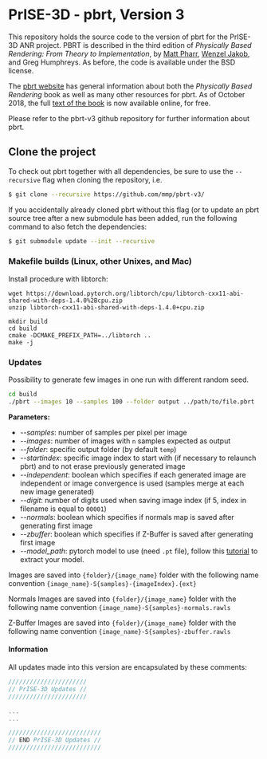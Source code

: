 PrISE-3D - pbrt, Version 3
==========================

This repository holds the source code to the version of pbrt for the PrISE-3D ANR project. 
PBRT is described in the third edition of *Physically Based Rendering: From
Theory to Implementation*, by [Matt Pharr](http://pharr.org/matt), [Wenzel
Jakob](http://www.mitsuba-renderer.org/~wenzel/), and Greg Humphreys.  As
before, the code is available under the BSD license.

The [pbrt website](http://pbrt.org) has general information about both the
*Physically Based Rendering* book as well as many other resources for pbrt.
As of October 2018, the full [text of the book](http://www.pbr-book.org) is
now available online, for free.

Please refer to the pbrt-v3 github repository for further information about pbrt.

Clone the project
-----------------

To check out pbrt together with all dependencies, be sure to use the
`--recursive` flag when cloning the repository, i.e.
```bash
$ git clone --recursive https://github.com/mmp/pbrt-v3/
```
If you accidentally already cloned pbrt without this flag (or to update an
pbrt source tree after a new submodule has been added, run the following
command to also fetch the dependencies:
```bash
$ git submodule update --init --recursive
```

### Makefile builds (Linux, other Unixes, and Mac) ###

Install procedure with libtorch:
```
wget https://download.pytorch.org/libtorch/cpu/libtorch-cxx11-abi-shared-with-deps-1.4.0%2Bcpu.zip
unzip libtorch-cxx11-abi-shared-with-deps-1.4.0+cpu.zip

mkdir build
cd build
cmake -DCMAKE_PREFIX_PATH=../libtorch ..
make -j
```

### Updates

Possibility to generate few images in one run with different random seed. 

```sh
cd build
./pbrt --images 10 --samples 100 --folder output ../path/to/file.pbrt
```

**Parameters:**
- *--samples*: number of samples per pixel per image
- *--images*: number of images with `n` samples expected as output
- *--folder*: specific output folder (by default `temp`)
- *--startindex*: specific image index to start with (if necessary to relaunch pbrt) and to not erase previously generated image
- *--independent*: boolean which specifies if each generated image are independent or image convergence is used (samples merge at each new image generated)
- *--digit*: number of digits used when saving image index (if 5, index in filename is equal to `00001`)
- *--normals*: boolean which specifies if normals map is saved after generating first image
- *--zbuffer*: boolean which specifies if Z-Buffer is saved after generating first image
- *--model_path*: pytorch model to use (need `.pt` file), follow this [tutorial](https://pytorch.org/tutorials/advanced/cpp_export.html) to extract your model.

Images are saved into `{folder}/{image_name}` folder with the following name convention `{image_name}-S{samples}-{imageIndex}.{ext}`

Normals Images are saved into `{folder}/{image_name}` folder with the following name convention `{image_name}-S{samples}-normals.rawls`

Z-Buffer Images are saved into `{folder}/{image_name}` folder with the following name convention `{image_name}-S{samples}-zbuffer.rawls`

#### Information

All updates made into this version are encapsulated by these comments:
```cpp
//////////////////////
// PrISE-3D Updates //
//////////////////////

...
...

//////////////////////////
// END PrISE-3D Updates //
//////////////////////////
```